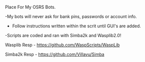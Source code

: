 Place For My OSRS Bots.

-My bots will never ask for bank pins, passwords or account info. 

- Follow instructions written within the scrit until GUI's are added.




-Scripts are coded and ran with Simba2k and Wasplib2.0!

Wasplib Resp - https://github.com/WaspScripts/WaspLib

Simba2k Resp - https://github.com/Villavu/Simba
